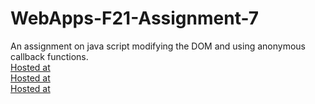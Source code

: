 # WebApps-F21-Assignment-7
An assignment on java script modifying the DOM and using anonymous callback functions. <br>
[Hosted at](https://44-563-webapps-f21.github.io/webapps-f21-assignment-7-VagulapuramSatish/search.html) <br>
[Hosted at](https://44-563-webapps-f21.github.io/webapps-f21-assignment-7-VagulapuramSatish/reaction.html) <br>
[Hosted at](https://44-563-webapps-f21.github.io/webapps-f21-assignment-7-VagulapuramSatish/stack.htnl)
